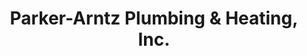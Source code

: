 ---
title: "Parker-Arntz Plumbing & Heating, Inc."
url: /greenville/parker-arntz-plumbing-and-heating-inc/
shop: shop
---